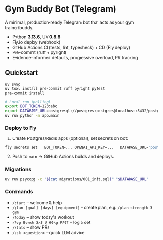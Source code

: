 # Gym Buddy Bot (Telegram)

A minimal, production-ready Telegram bot that acts as your gym trainer/buddy.

- Python **3.13.6**, UV **0.8.8**
- Fly.io deploy (webhook)
- GitHub Actions CI (tests, lint, typecheck) + CD (Fly deploy)
- Pre-commit (ruff + pyright)
- Evidence-informed defaults, progressive overload, PR tracking

## Quickstart

```bash
uv sync
uv tool install pre-commit ruff pyright pytest
pre-commit install

# Local run (polling)
export BOT_TOKEN=123:abc
export DATABASE_URL=postgresql://postgres:postgres@localhost:5432/postgres
uv run python -m app.main
```

### Deploy to Fly

1) Create Postgres/Redis apps (optional), set secrets on bot:
```bash
fly secrets set   BOT_TOKEN=... OPENAI_API_KEY=...   DATABASE_URL='postgresql://postgres:<pass>@<pg-app>.internal:5432/postgres'   REDIS_URL='redis://default:<pass>@<redis-app>.internal:6379/0'   WEBHOOK_URL='https://<bot-app>.fly.dev/bot'
```

2) Push to `main` → GitHub Actions builds and deploys.

### Migrations
```bash
uv run psycopg -c "$(cat migrations/001_init.sql)" "$DATABASE_URL"
```

### Commands
- `/start` – welcome & help
- `/plan [goal] [days] [equipment]` – create plan, e.g. `/plan strength 3 gym`
- `/today` – show today's workout
- `/log Bench 3x5 @ 60kg RPE7` – log a set
- `/stats` – show PRs
- `/ask <question>` – quick LLM advice